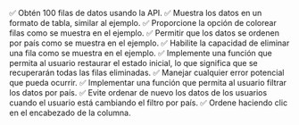 ✅ Obtén 100 filas de datos usando la API.
✅ Muestra los datos en un formato de tabla, similar al ejemplo.
✅ Proporcione la opción de colorear filas como se muestra en el ejemplo. 
✅ Permitir que los datos se ordenen por país como se muestra en el ejemplo.
✅ Habilite la capacidad de eliminar una fila como se muestra en el ejemplo.
✅ Implemente una función que permita al usuario restaurar el estado inicial, lo que significa que se recuperarán todas las filas eliminadas.
✅ Manejar cualquier error potencial que pueda ocurrir.
✅ Implementar una función que permita al usuario filtrar los datos por país.
✅  Evite ordenar de nuevo los datos de los usuarios cuando el usuario está cambiando el filtro por país.
✅ Ordene haciendo clic en el encabezado de la columna.